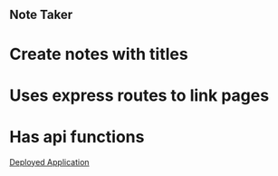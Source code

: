 ## Note Taker

# Create notes with titles

# Uses express routes to link pages

# Has api functions

[Deployed Application](https://enigmatic-forest-61874.herokuapp.com/)